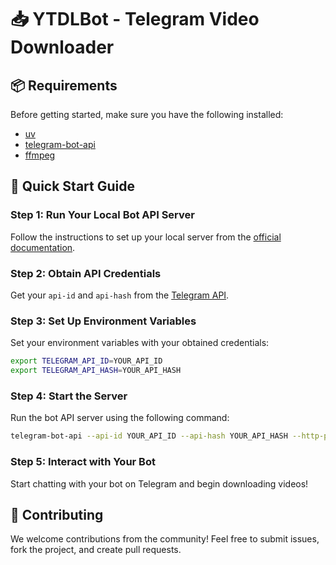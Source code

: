 # 📥 YTDLBot - Telegram Video Downloader

## 📦 Requirements
Before getting started, make sure you have the following installed:
- [uv](https://github.com/astral-sh/uv)
- [telegram-bot-api](https://github.com/tdlib/telegram-bot-api)
- [ffmpeg](https://www.ffmpeg.org/download.html)

## 🚀 Quick Start Guide

### Step 1: Run Your Local Bot API Server
Follow the instructions to set up your local server from the [official documentation](https://tdlib.github.io/telegram-bot-api/build.html).

### Step 2: Obtain API Credentials
Get your `api-id` and `api-hash` from the [Telegram API](https://core.telegram.org/api/obtaining_api_id).

### Step 3: Set Up Environment Variables
Set your environment variables with your obtained credentials:

```bash
export TELEGRAM_API_ID=YOUR_API_ID
export TELEGRAM_API_HASH=YOUR_API_HASH
```

### Step 4: Start the Server
Run the bot API server using the following command:

```bash
telegram-bot-api --api-id YOUR_API_ID --api-hash YOUR_API_HASH --http-port 7575
```

### Step 5: Interact with Your Bot
Start chatting with your bot on Telegram and begin downloading videos!

## 🤝 Contributing
We welcome contributions from the community! Feel free to submit issues, fork the project, and create pull requests.
